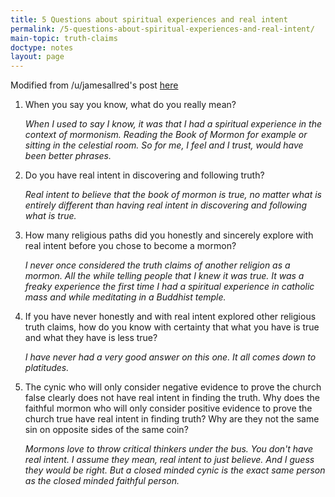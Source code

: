 ```yaml
---
title: 5 Questions about spiritual experiences and real intent
permalink: /5-questions-about-spiritual-experiences-and-real-intent/
main-topic: truth-claims
doctype: notes
layout: page
---
```


Modified from /u/jamesallred's post [here](https://www.reddit.com/me/m/ldsrelated/new/)

1. When you say you know, what do you really mean?

    _When I used to say I know, it was that I had a spiritual experience in the context of mormonism.  Reading the Book of Mormon for example or sitting in the celestial room.  So for me, I feel and I trust, would have been better phrases._

2. Do you have real intent in discovering and following truth?

    _Real intent to believe that the book of mormon is true, no matter what is entirely different than having real intent in discovering and following what is true._

3. How many religious paths did you honestly and sincerely explore with real intent before you chose to become a mormon?

    _I never once considered the truth claims of another religion as a mormon.  All the while telling people that I knew it was true.  It was a freaky experience the first time I had a spiritual experience in catholic mass and while meditating in a Buddhist temple._

4. If you have never honestly and with real intent explored other religious truth claims, how do you know with certainty that what you have is  true and what they have is less true?

    _I have never had a very good answer on this one.  It all comes down to platitudes._

5. The cynic who will only consider negative evidence to prove the church false clearly does not have real intent in finding the truth.  Why does the faithful mormon who will only consider positive evidence to prove the church true have real intent in finding truth?  Why are they not the same sin on opposite sides of the same coin?

    _Mormons love to throw critical thinkers under the bus.  You don't have real intent.  I assume they mean, real intent to just believe.  And I guess they would be right.  But a closed minded cynic is the exact same person as the closed minded faithful person._
